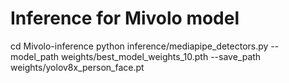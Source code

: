 # Inference for Mivolo model

cd Mivolo-inference
python inference/mediapipe_detectors.py --model_path weights/best_model_weights_10.pth --save_path weights/yolov8x_person_face.pt